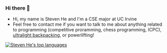 ### Hi there 👋

- Hi, my name is Steven He and I'm a CSE major at UC Irvine
- Feel free to contact me if you want to talk to me about anything related to programming (competitive proramming, chess programming, ICPC), [ultralight backpacking](https://lighterpack.com/r/8o0ew1), or powerlifting!

[![Steven He's top languages](https://github-readme-stats.vercel.app/api/top-langs/?username=OneStig&theme=tokyonight)](https://github.com/OneStig)

<!--
**OneStig/onestig** is a ✨ _special_ ✨ repository because its `README.md` (this file) appears on your GitHub profile.
-->
